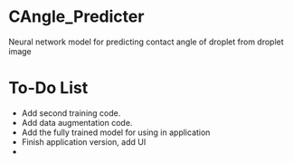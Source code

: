 # CAngle_Predicter
Neural network model for predicting contact angle of droplet from droplet image


# To-Do List

- Add second training code.
- Add data augmentation code.
- Add the fully trained model for using in application
- Finish application version, add UI
-
